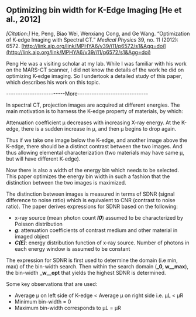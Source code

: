 ﻿## Optimizing bin width for K-Edge Imaging [He et al., 2012]

_[Citation:]_ He, Peng, Biao Wei, Wenxiang Cong, and Ge Wang. “Optimization of K-edge Imaging with Spectral CT.” _Medical Physics_ 39, no. 11 (2012): 6572. [http://link.aip.org/link/MPHYA6/v39/i11/p6572/s1&Agg=doi](http://link.aip.org/link/MPHYA6/v39/i11/p6572/s1&Agg=doi)

Peng He was a visiting scholar at my lab. While I was familiar with his work on the MARS-CT scanner, I did not know the details of the work he did on optimizing K-edge imaging. So I undertook a detailed study of this paper, which describes his work on this topic.

-------------------------More------------------------------

In spectral CT, projection images are acquired at different energies. The main motivation is to harness the K-edge property of materials, by which:

Attenuation coefficient µ decreases with increasing X-ray energy. At the K-edge, there is a sudden increase in µ, and then µ begins to drop again.

Thus if we take one image below the K-edge, and another image above the K-edge, there should be a distinct contrast between the two images. And thus allowing elemental characterization (two materials may have same µ, but will have different K-edge).

Now there is also a width of the energy bin which needs to be selected. This paper optimizes the energy bin width in such a fashion that the distinction between the two images is maximized.

The distinction between images is measured in terms of SDNR (signal difference to noise ratio) which is equivalent to CNR (contrast to noise ratio). The paper derives expressions for SDNR based on the following:

-   x-ray source (mean photon count **_I0_**) assumed to be characterized by Poisson distribution
-   **_g_**: attenuation coefficients of contrast medium and other material in imaged object
-   **_C(E)_**: energy distribution function of x-ray source. Number of photons in each energy window is assumed to be constant

The expression for SDNR is first used to determine the domain (i.e min, max) of the bin-width search. Then within the search domain (**_0, w__max**), the bin-width **_w__opt** that yields the highest SDNR is determined.

Some key observations that are used:

-   Average µ on left side of K-edge < Average µ on right side i.e. µL < µR
-   Minimum bin-width = 0
-   Maximum bin-width corresponds to µL = µR
